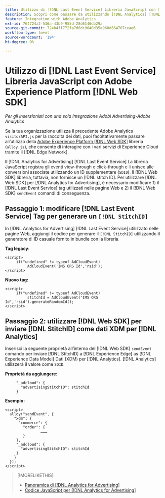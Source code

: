 ```yaml
---
title: Utilizzo di [!DNL Last Event Service] Libreria JavaScript con [!DNL Web SDK]
description: Scopri come passare da utilizzando [!DNL Analytics] [!DNL visitorAPI] libreria a [!DNL Experience Platform] [!DNL Web SDK] libreria per [!DNL Analytics for Advertising] implementazione.
feature: Integration with Adobe Analytics
exl-id: 764724a2-536a-43b9-955d-28d6146db29a
source-git-commit: 724b4ff772fa7d6dc0640d35a968d664707ceae6
workflow-type: tm+mt
source-wordcount: '194'
ht-degree: 0%

---
```


# Utilizzo di [!DNL Last Event Service] Libreria JavaScript con Adobe Experience Platform [!DNL Web SDK]

*Per gli inserzionisti con una sola integrazione Adobi Advertising-Adobe Analytics*

Se la tua organizzazione utilizza il precedente Adobe Analytics `visitorAPI.js` per la raccolta dei dati, puoi facoltativamente passare all’utilizzo della [Adobe Experience Platform [!DNL Web SDK]](https://experienceleague.adobe.com/docs/experience-platform/edge/home.html) libreria (`alloy.js`), che consente di interagire con i vari servizi di Experience Cloud tramite il [!DNL Edge Network].

Il [!DNL Analytics for Advertising] [!DNL Last Event Service] La libreria JavaScript registra gli eventi view-through e click-through e li unisce alle conversioni associate utilizzando un ID supplementare (`SDID`). Il [!DNL Web SDK] libreria, tuttavia, non fornisce un [!DNL stitch ID]. Per utilizzare [!DNL Web SDK] per [!DNL Analytics for Advertising], è necessario modificare 1) il [!DNL Last Event Service] tag utilizzati nelle pagine Web e 2) il [!DNL Web SDK] `sendEvent` comandi di conseguenza.

## Passaggio 1: modificare [!DNL Last Event Service] Tag per generare un `[!DNL StitchID]`

In [!DNL Analytics for Advertising] [!DNL Last Event Service] utilizzato nelle pagine Web, aggiungi il codice per generare il `[!DNL StitchID]` utilizzando il generatore di ID casuale fornito in bundle con la libreria.

**Tag legacy:**

```
<script>
     if("undefined" != typeof AdCloudEvent) 
          AdCloudEvent('IMS ORG Id','rsid');
</script>
```

**Nuovo tag:**

```
<script>
     if("undefined" != typeof AdCloudEvent) 
          stitchId = AdCloudEvent('IMS ORG Id','rsid').generateRandomId();
</script>
```

## Passaggio 2: utilizzare [!DNL Web SDK] per inviare [!DNL StitchID] come dati XDM per [!DNL Analytics]

Inserisci la seguente proprietà all’interno del [!DNL Web SDK] `sendEvent` comando per inviare [!DNL StitchID] a [!DNL Experience Edge] as [!DNL Experience Data Model] Dati (XDM) per [!DNL Analytics].<!-- The library will send the StitchID to [!DNL Experience Edge] as `[_adcloud.advertisingStitchID](https://github.com/adobe/xdm/blob/master/docs/reference/adobe/experience/adcloud/stitch.schema.md)`. --> [!DNL Analytics] utilizzerà il valore come `SDID`.

**Proprietà da aggiungere:**

```
     "_adcloud": {
       "advertisingStitchID": stitchId
     }
```

**Esempio:**

```
<script>
  alloy("sendEvent", {
    "xdm": {
      "commerce": {
        "order": {
                ………
        }
     },
     "_adcloud": {
       "advertisingStitchID": stitchId
     }
    }
  });
</script>
```

>[!MORELIKETHIS]
>
>* [Panoramica di [!DNL Analytics for Advertising]](overview.md)
>* [Codice JavaScript per [!DNL Analytics for Advertising]](/help/integrations/analytics/javascript.md)
